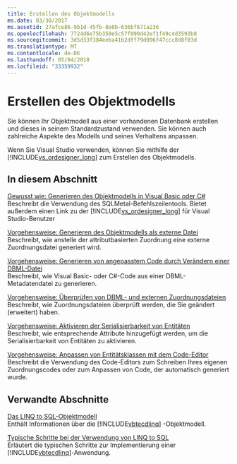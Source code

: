 ```yaml
---
title: Erstellen des Objektmodells
ms.date: 03/30/2017
ms.assetid: 27afce86-9b1d-45fb-8e0b-636bf671a236
ms.openlocfilehash: 7724d6e75b350e5c57f090d42ef1f49c4d3593b8
ms.sourcegitcommit: 3d5d33f384eeba41b2dff79d096f47ccc8d8f03d
ms.translationtype: MT
ms.contentlocale: de-DE
ms.lasthandoff: 05/04/2018
ms.locfileid: "33359932"
---
```

# <a name="creating-the-object-model"></a>Erstellen des Objektmodells
Sie können Ihr Objektmodell aus einer vorhandenen Datenbank erstellen und dieses in seinem Standardzustand verwenden. Sie können auch zahlreiche Aspekte des Modells und seines Verhaltens anpassen.  
  
 Wenn Sie Visual Studio verwenden, können Sie mithilfe der [!INCLUDE[vs_ordesigner_long](../../../../../../includes/vs-ordesigner-long-md.md)] zum Erstellen des Objektmodells.  
  
## <a name="in-this-section"></a>In diesem Abschnitt  
 [Gewusst wie: Generieren des Objektmodells in Visual Basic oder C#](../../../../../../docs/framework/data/adonet/sql/linq/how-to-generate-the-object-model-in-visual-basic-or-csharp.md)  
 Beschreibt die Verwendung des SQLMetal-Befehlszeilentools. Bietet außerdem einen Link zu der [!INCLUDE[vs_ordesigner_long](../../../../../../includes/vs-ordesigner-long-md.md)] für Visual Studio-Benutzer  
  
 [Vorgehensweise: Generieren des Objektmodells als externe Datei](../../../../../../docs/framework/data/adonet/sql/linq/how-to-generate-the-object-model-as-an-external-file.md)  
 Beschreibt, wie anstelle der attributbasierten Zuordnung eine externe Zuordnungsdatei generiert wird.  
  
 [Vorgehensweise: Generieren von angepasstem Code durch Verändern einer DBML-Datei](../../../../../../docs/framework/data/adonet/sql/linq/how-to-generate-customized-code-by-modifying-a-dbml-file.md)  
 Beschreibt, wie Visual Basic- oder C#-Code aus einer DBML-Metadatendatei zu generieren.  
  
 [Vorgehensweise: Überprüfen von DBML- und externen Zuordnungsdateien](../../../../../../docs/framework/data/adonet/sql/linq/how-to-validate-dbml-and-external-mapping-files.md)  
 Beschreibt, wie Zuordnungsdateien überprüft werden, die Sie geändert (erweitert) haben.  
  
 [Vorgehensweise: Aktivieren der Serialisierbarkeit von Entitäten](../../../../../../docs/framework/data/adonet/sql/linq/how-to-make-entities-serializable.md)  
 Beschreibt, wie entsprechende Attribute hinzugefügt werden, um die Serialisierbarkeit von Entitäten zu aktivieren.  
  
 [Vorgehensweise: Anpassen von Entitätsklassen mit dem Code-Editor](../../../../../../docs/framework/data/adonet/sql/linq/how-to-customize-entity-classes-by-using-the-code-editor.md)  
 Beschreibt die Verwendung des Code-Editors zum Schreiben Ihres eigenen Zuordnungscodes oder zum Anpassen von Code, der automatisch generiert wurde.  
  
## <a name="related-sections"></a>Verwandte Abschnitte  
 [Das LINQ to SQL-Objektmodell](../../../../../../docs/framework/data/adonet/sql/linq/the-linq-to-sql-object-model.md)  
 Enthält Informationen über die [!INCLUDE[vbtecdlinq](../../../../../../includes/vbtecdlinq-md.md)] -Objektmodell.  
  
 [Typische Schritte bei der Verwendung von LINQ to SQL](../../../../../../docs/framework/data/adonet/sql/linq/typical-steps-for-using-linq-to-sql.md)  
 Erläutert die typischen Schritte zur Implementierung einer [!INCLUDE[vbtecdlinq](../../../../../../includes/vbtecdlinq-md.md)]-Anwendung.
